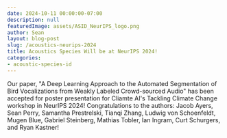```yaml
---
date: 2024-10-11 00:00:00-07:00
description: null
featuredImage: assets/ASID_NeurIPS_logo.png
author: Sean
layout: blog-post
slug: /acoustics-neurips-2024
title: Acoustics Species Will be at NeurIPS 2024!
categories:
- acoustic-species-id
---
```


Our paper, "A Deep Learning Approach to the Automated Segmentation of Bird Vocalizations from Weakly Labeled Crowd-sourced Audio" has been accepted for poster presentation for Cliamte AI's Tackling Climate Change workshop in NeurIPS 2024! Congratulations to the authors: Jacob Ayers, Sean Perry, Samantha Prestrelski, Tianqi Zhang, Ludwig von Schoenfeldt, Mugen Blue, Gabriel Steinberg, Mathias Tobler, Ian Ingram, Curt Schurgers, and Ryan Kastner!